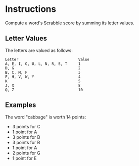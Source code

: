 # Instructions

Compute a word's Scrabble score by summing its letter values.

## Letter Values

The letters are valued as follows:

```text
Letter                           Value
A, E, I, O, U, L, N, R, S, T     1
D, G                             2
B, C, M, P                       3
F, H, V, W, Y                    4
K                                5
J, X                             8
Q, Z                             10
```

## Examples

The word "cabbage" is worth 14 points:

- 3 points for C
- 1 point for A
- 3 points for B
- 3 points for B
- 1 point for A
- 2 points for G
- 1 point for E
